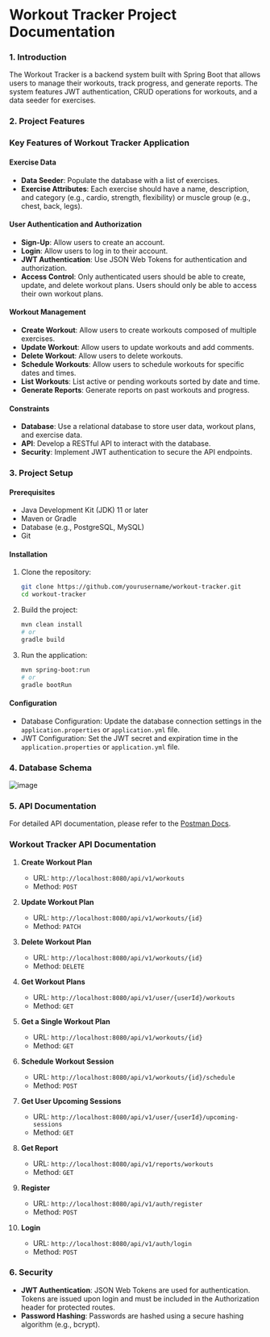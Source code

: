 # Workout Tracker Project Documentation

### 1. Introduction

The Workout Tracker is a backend system built with Spring Boot that allows users to manage their workouts, track progress, and generate reports. The system features JWT authentication, CRUD operations for workouts, and a data seeder for exercises.

### 2. Project Features

### Key Features of Workout Tracker Application

#### Exercise Data
- **Data Seeder**: Populate the database with a list of exercises.
- **Exercise Attributes**: Each exercise should have a name, description, and category (e.g., cardio, strength, flexibility) or muscle group (e.g., chest, back, legs).

#### User Authentication and Authorization
- **Sign-Up**: Allow users to create an account.
- **Login**: Allow users to log in to their account.
- **JWT Authentication**: Use JSON Web Tokens for authentication and authorization.
- **Access Control**: Only authenticated users should be able to create, update, and delete workout plans. Users should only be able to access their own workout plans.

#### Workout Management
- **Create Workout**: Allow users to create workouts composed of multiple exercises.
- **Update Workout**: Allow users to update workouts and add comments.
- **Delete Workout**: Allow users to delete workouts.
- **Schedule Workouts**: Allow users to schedule workouts for specific dates and times.
- **List Workouts**: List active or pending workouts sorted by date and time.
- **Generate Reports**: Generate reports on past workouts and progress.

#### Constraints
- **Database**: Use a relational database to store user data, workout plans, and exercise data.
- **API**: Develop a RESTful API to interact with the database.
- **Security**: Implement JWT authentication to secure the API endpoints.
  

### 3. Project Setup

#### Prerequisites
- Java Development Kit (JDK) 11 or later
- Maven or Gradle
- Database (e.g., PostgreSQL, MySQL)
- Git

#### Installation
1. Clone the repository:
   ```bash
   git clone https://github.com/yourusername/workout-tracker.git
   cd workout-tracker
   ```

2. Build the project:
   ```bash
   mvn clean install
   # or
   gradle build
   ```

3. Run the application:
   ```bash
   mvn spring-boot:run
   # or
   gradle bootRun
   ```

#### Configuration
- Database Configuration: Update the database connection settings in the `application.properties` or `application.yml` file.
- JWT Configuration: Set the JWT secret and expiration time in the `application.properties` or `application.yml` file.

### 4. Database Schema

![image](https://github.com/user-attachments/assets/84e35111-35b6-45f6-be80-9a7234a3def4)



### 5. API Documentation

For detailed API documentation, please refer to the [Postman Docs](https://documenter.getpostman.com/view/21228226/2sAY4uCids).

### Workout Tracker API Documentation

1. **Create Workout Plan**
   - URL: `http://localhost:8080/api/v1/workouts`
   - Method: `POST`

2. **Update Workout Plan**
   - URL: `http://localhost:8080/api/v1/workouts/{id}`
   - Method: `PATCH`

3. **Delete Workout Plan**
   - URL: `http://localhost:8080/api/v1/workouts/{id}`
   - Method: `DELETE`

4. **Get Workout Plans**
   - URL: `http://localhost:8080/api/v1/user/{userId}/workouts`
   - Method: `GET`

5. **Get a Single Workout Plan**
   - URL: `http://localhost:8080/api/v1/workouts/{id}`
   - Method: `GET`

6. **Schedule Workout Session**
   - URL: `http://localhost:8080/api/v1/workouts/{id}/schedule`
   - Method: `POST`

7. **Get User Upcoming Sessions**
   - URL: `http://localhost:8080/api/v1/user/{userId}/upcoming-sessions`
   - Method: `GET`

8. **Get Report**
   - URL: `http://localhost:8080/api/v1/reports/workouts`
   - Method: `GET`

9. **Register**
   - URL: `http://localhost:8080/api/v1/auth/register`
   - Method: `POST`

10. **Login**
    - URL: `http://localhost:8080/api/v1/auth/login`
    - Method: `POST`

### 6. Security

- **JWT Authentication**: JSON Web Tokens are used for authentication. Tokens are issued upon login and must be included in the Authorization header for protected routes.
- **Password Hashing**: Passwords are hashed using a secure hashing algorithm (e.g., bcrypt).

